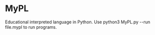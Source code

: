 # MyPL
Educational interpreted language in Python. Use python3 MyPL.py --run file.mypl to run programs.
